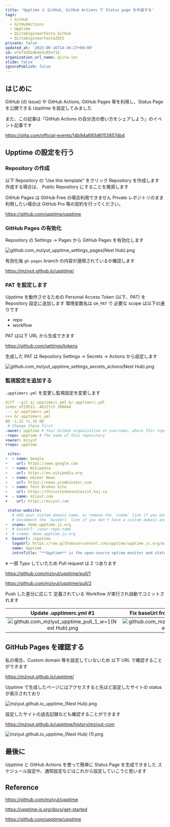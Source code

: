 ```yaml
---
title: 'Upptime と GitHub, GitHub Actions で Status page を作成する'
tags:
  - GitHub
  - GitHubActions
  - Upptime
  - QiitaEngineerFesta_GitHub
  - QiitaEngineerFesta2022
private: false
updated_at: '2023-06-16T14:36:27+09:00'
id: e7e73d5bd6de5c05e716
organization_url_name: qiita-inc
slide: false
ignorePublish: false
---
```


## はじめに

GitHub (の Issue) や GitHub Actions, GitHub Pages 等を利用し、Status Page を公開できる Upptime を設定してみました

また、この記事は「GitHub Actions の自分流の使い方をシェアしよう」のイベント記事です

https://qiita.com/official-events/14b94a693d6153857db4

## Upptime の設定を行う

### Repository の作成

以下 Repository の 'Use this template" をクリック Repository を作成します
作成する場合は、 Public Repository にすることを推奨します

GitHub Pages は GitHub Free の場合利用できません
Private レポジトリのまま利用したい場合は GitHub Pro 等の契約を行ってください。

https://github.com/upptime/upptime

### GitHub Pages の有効化

Repository の Settings -> Pages から GitHub Pages を有効化します

![github.com_mziyut_upptime_settings_pages(Nest Hub).png](https://qiita-image-store.s3.ap-northeast-1.amazonaws.com/0/55950/52950a5f-5731-bcbe-470a-7f0c55505dc2.png)

有効化後 `gh-pages` branch の内容が適用されているか確認します

https://mziyut.github.io/upptime/

### PAT を設定します

Upptime を動作させるための Personal Access Token (以下、PAT) を Repository 設定に追加します
環境変数名は `GH_PAT` で 必要な scope は以下の通りです

- repo
- workflow

PAT は以下 URL から生成できます

https://github.com/settings/tokens

生成した PAT は Repository Settings -> Secrets -> Actions から設定します

![github.com_mziyut_upptime_settings_secrets_actions(Nest Hub).png](https://qiita-image-store.s3.ap-northeast-1.amazonaws.com/0/55950/620e109e-238a-2e8f-2614-0d28d92aa330.png)

### 監視設定を追加する

`.upptimerc.yml` を変更し監視設定を変更します

```diff_yaml:.upptimerc.yml
diff --git a/.upptimerc.yml b/.upptimerc.yml
index ef29512..4622fc5 100644
--- a/.upptimerc.yml
+++ b/.upptimerc.yml
@@ -1,22 +1,16 @@
 # Change these first
-owner: upptime # Your GitHub organization or username, where this repository lives
-repo: upptime # The name of this repository
+owner: mziyut
+repo: upptime

 sites:
-  - name: Google
-    url: https://www.google.com
-  - name: Wikipedia
-    url: https://en.wikipedia.org
-  - name: Hacker News
-    url: https://news.ycombinator.com
-  - name: Test Broken Site
-    url: https://thissitedoesnotexist.koj.co
+  - name: mziyut.com
+    url: https://mziyut.com

 status-website:
   # Add your custom domain name, or remove the `cname` line if you don't have a domain
   # Uncomment the `baseUrl` line if you don't have a custom domain and add your repo name there
-  cname: demo.upptime.js.org
-  # baseUrl: /your-repo-name
+  # cname: demo.upptime.js.org
+  baseUrl: /upptime
   logoUrl: https://raw.githubusercontent.com/upptime/upptime.js.org/master/static/img/icon.svg
   name: Upptime
   introTitle: "**Upptime** is the open-source uptime monitor and status page, powered entirely by GitHub."
```

※ 一部 Typo していたため Pull request は 2 つあります

https://github.com/mziyut/upptime/pull/1

https://github.com/mziyut/upptime/pull/2

Push した差分に応じて 定義されている Workflow が実行され自動でコミットされます

|                                                                     Update .upptimerc.yml #1                                                                      |                                                               Fix baseUrl from uptime to upptime #2                                                               |
| :---------------------------------------------------------------------------------------------------------------------------------------------------------------: | :---------------------------------------------------------------------------------------------------------------------------------------------------------------: |
| ![github.com_mziyut_upptime_pull_1_w=1(Nest Hub).png](https://qiita-image-store.s3.ap-northeast-1.amazonaws.com/0/55950/6918ac8d-5a4d-2769-5bfc-dff6783205a4.png) | ![github.com_mziyut_upptime_pull_2_w=1(Nest Hub).png](https://qiita-image-store.s3.ap-northeast-1.amazonaws.com/0/55950/c7e2d974-9ca1-a605-62d7-6ffbc3622931.png) |

## GitHub Pages を確認する

私の場合、Custom domain 等を設定していないため 以下 URL で確認することができます

https://mziyut.github.io/upptime/

Upptime で生成したページにはアクセスすると先ほど設定したサイトの status が表示されており

![mziyut.github.io_upptime_(Nest Hub).png](https://qiita-image-store.s3.ap-northeast-1.amazonaws.com/0/55950/275576af-bb33-27b2-5173-72111442262a.png)

設定したサイトの過去記録なども確認することができます

https://mziyut.github.io/upptime/history/mziyut-com

![mziyut.github.io_upptime_(Nest Hub) (1).png](https://qiita-image-store.s3.ap-northeast-1.amazonaws.com/0/55950/3019b6f4-082a-878f-33d8-660759a14d6b.png)

## 最後に

Upptime と GitHub Actions を使って簡単に Status Page を生成できました
スケジュール設定や、通知設定などはこれから設定していこうと思います

## Reference

https://github.com/mziyut/upptime

https://upptime.js.org/docs/get-started

https://github.com/upptime/upptime
